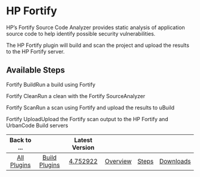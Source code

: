 
HP Fortify
==========

HP’s Fortify Source Code Analyzer provides static analysis of application source code to help identify possible security vulnerabilities.

The HP Fortify plugin will build and scan the project and upload the results to the HP Fortify server.


Available Steps
---------------

Fortify BuildRun a build using Fortify

Fortify CleanRun a clean with the Fortify SourceAnalyzer

Fortify ScanRun a scan using Fortify and upload the results to uBuild

Fortify UploadUpload the Fortify scan output to the HP Fortify and UrbanCode Build servers



|Back to ...||Latest Version||||
| :---: | :---: | :---: | :---: | :---: | :---: |
|[All Plugins](../../index.md)|[Build Plugins](../README.md)|[4.752922](https://raw.githubusercontent.com/UrbanCode/IBM-UCB-PLUGINS/main/files/HPFortify/Fortify-4.752922.zip)|[Overview](overview.md)|[Steps](steps.md)|[Downloads](downloads.md)|
